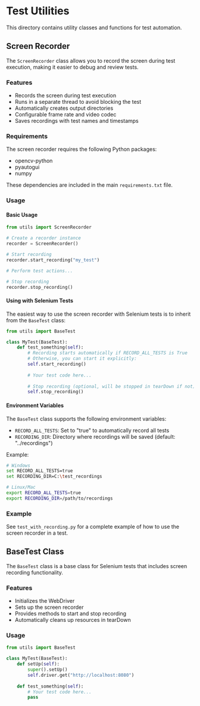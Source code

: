 # Test Utilities

This directory contains utility classes and functions for test automation.

## Screen Recorder

The `ScreenRecorder` class allows you to record the screen during test execution, making it easier to debug and review tests.

### Features

- Records the screen during test execution
- Runs in a separate thread to avoid blocking the test
- Automatically creates output directories
- Configurable frame rate and video codec
- Saves recordings with test names and timestamps

### Requirements

The screen recorder requires the following Python packages:

- opencv-python
- pyautogui
- numpy

These dependencies are included in the main `requirements.txt` file.

### Usage

#### Basic Usage

```python
from utils import ScreenRecorder

# Create a recorder instance
recorder = ScreenRecorder()

# Start recording
recorder.start_recording("my_test")

# Perform test actions...

# Stop recording
recorder.stop_recording()
```

#### Using with Selenium Tests

The easiest way to use the screen recorder with Selenium tests is to inherit from the `BaseTest` class:

```python
from utils import BaseTest

class MyTest(BaseTest):
    def test_something(self):
        # Recording starts automatically if RECORD_ALL_TESTS is True
        # Otherwise, you can start it explicitly:
        self.start_recording()
        
        # Your test code here...
        
        # Stop recording (optional, will be stopped in tearDown if not)
        self.stop_recording()
```

#### Environment Variables

The `BaseTest` class supports the following environment variables:

- `RECORD_ALL_TESTS`: Set to "true" to automatically record all tests
- `RECORDING_DIR`: Directory where recordings will be saved (default: "../recordings")

Example:

```bash
# Windows
set RECORD_ALL_TESTS=true
set RECORDING_DIR=C:\test_recordings

# Linux/Mac
export RECORD_ALL_TESTS=true
export RECORDING_DIR=/path/to/recordings
```

### Example

See `test_with_recording.py` for a complete example of how to use the screen recorder in a test.

## BaseTest Class

The `BaseTest` class is a base class for Selenium tests that includes screen recording functionality.

### Features

- Initializes the WebDriver
- Sets up the screen recorder
- Provides methods to start and stop recording
- Automatically cleans up resources in tearDown

### Usage

```python
from utils import BaseTest

class MyTest(BaseTest):
    def setUp(self):
        super().setUp()
        self.driver.get("http://localhost:8080")
    
    def test_something(self):
        # Your test code here...
        pass
```
